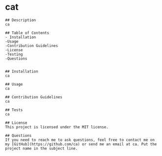 # cat

    ## Description 
    ca

    ## Table of Contents
    - Installation
    -Usage
    -Contribution Guidelines
    -License
    -Testing
    -Questions

    
    ## Installation  
    ca

    ## Usage
    ca

    ## Contribution Guidelines
    ca

    ## Tests
    ca
    
    ## License
    This project is licensed under the MIT license.

    ## Questions
    If you need to reach me to ask questions, feel free to contact me on my [GitHub](https://github.com/ca) or send me an email at ca. Put the project name in the subject line.